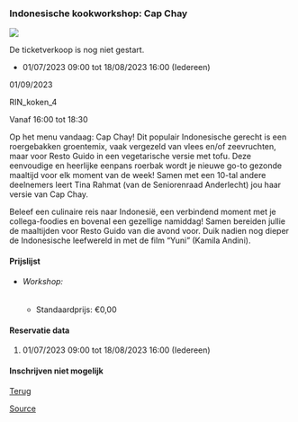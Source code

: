 ### Indonesische kookworkshop: Cap Chay

![](https://s3-eu-west-1.amazonaws.com/os-kwdo/prod/vgc/images/activity/649ab8d7d7505_clem-onojeghuo-Cap_Chay.jpg)

De ticketverkoop is nog niet gestart.

* 01/07/2023 09:00 tot 18/08/2023 16:00 (Iedereen)

01/09/2023

RIN\_koken\_4

Vanaf 16:00 tot 18:30

Op het menu vandaag: Cap Chay! Dit populair Indonesische gerecht is een roergebakken groentemix, vaak vergezeld van vlees en/of zeevruchten, maar voor Resto Guido in een vegetarische versie met tofu. Deze eenvoudige en heerlijke eenpans roerbak wordt je nieuwe go-to gezonde maaltijd voor elk moment van de week! Samen met een 10-tal andere deelnemers leert Tina Rahmat (van de Seniorenraad Anderlecht) jou haar versie van Cap Chay.  
  
Beleef een culinaire reis naar Indonesië, een verbindend moment met je collega-foodies en bovenal een gezellige namiddag! Samen bereiden jullie de maaltijden voor Resto Guido van die avond voor. Duik nadien nog dieper de Indonesische leefwereld in met de film “Yuni” (Kamila Andini).  
  
  

#### Prijslijst

* ###### Workshop:
    
    * Standaardprijs: €0,00

  

#### Reservatie data

1.  01/07/2023 09:00 tot 18/08/2023 16:00 (Iedereen)

#### Inschrijven niet mogelijk

[Terug](/activity/index)

[Source](https://tickets.vgc.be/ticketingActivity/subscribe/RIN_koken_4)
